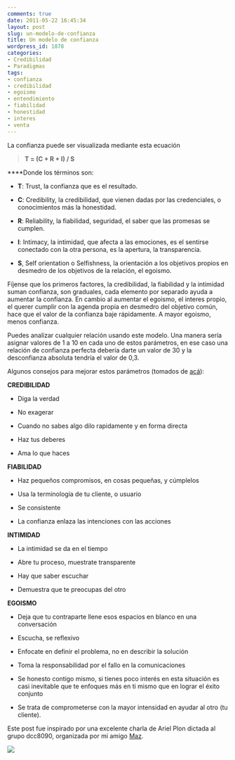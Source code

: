 ```yaml
---
comments: true
date: 2011-05-22 16:45:34
layout: post
slug: un-modelo-de-confianza
title: Un modelo de confianza
wordpress_id: 1878
categories:
- Credibilidad
- Paradigmas
tags:
- confianza
- credibilidad
- egoismo
- entendimiento
- fiabilidad
- honestidad
- interes
- venta
---
```


La confianza puede ser visualizada mediante esta ecuación


> **T = (C + R + I) / S**


****Donde los términos son:



	
  * **T**: Trust, la confianza que es el resultado.

	
  * **C**: Credibility, la credibilidad, que vienen dadas por las credenciales, o conocimientos más la honestidad.

	
  * **R**: Reliability, la fiabilidad, seguridad, el saber que las promesas se cumplen.

	
  * **I**: Intimacy, la intimidad, que afecta a las emociones, es el sentirse conectado con la otra persona, es la apertura, la transparencia.

	
  * **S**, Self orientation o Selfishness, la orientación a los objetivos propios en desmedro de los objetivos de la relación, el egoismo.


Fíjense que los primeros factores, la credibilidad, la fiabilidad y la intimidad suman confianza, son graduales, cada elemento por separado ayuda a aumentar la confianza. En cambio al aumentar el egoismo, el interes propio, el querer cumplir con la agenda propia en desmedro del objetivo común, hace que el valor de la confianza baje rápidamente. A mayor egoismo, menos confianza.

Puedes analizar cualquier relación usando este modelo. Una manera sería asignar valores de 1 a 10 en cada uno de estos parámetros, en ese caso una relación de confianza perfecta debería darte un valor de 30 y la desconfianza absoluta tendría el valor de 0,3.

Algunos consejos para mejorar estos parámetros (tomados de [acá](http://www.collieassociates.com/common/Trust_Equation.pdf)):

**CREDIBILIDAD**



	
  * Diga la verdad

	
  * No exagerar

	
  * Cuando no sabes algo dilo rapidamente y en forma directa

	
  * Haz tus deberes

	
  * Ama lo que haces


**FIABILIDAD**



	
  * Haz pequeños compromisos, en cosas pequeñas, y cúmplelos

	
  * Usa la terminología de tu cliente, o usuario

	
  * Se consistente

	
  * La confianza enlaza las intenciones con las acciones


**INTIMIDAD**



	
  * La intimidad se da en el tiempo

	
  * Abre tu proceso, muestrate transparente

	
  * Hay que saber escuchar

	
  * Demuestra que te preocupas del otro


**EGOISMO**



	
  * Deja que tu contraparte llene esos espacios en blanco en una conversación

	
  * Escucha, se reflexivo

	
  * Enfocate en definir el problema, no en describir la solución

	
  * Toma la responsabilidad por el fallo en la comunicaciones

	
  * Se honesto contigo mismo, si tienes poco interés en esta situación es casi inevitable que te enfoques más en ti mismo que en lograr el éxito conjunto

	
  * Se trata de comprometerse con la mayor intensidad en ayudar al otro (tu cliente).


Este post fue inspirado por una excelente charla de Ariel Plon dictada al grupo dcc8090, organizada por mi amigo [Maz](http://blog.maz.cl).

[![](http://www.lnds.net/blog/wp-content/uploads/2011/05/trust.jpg)](http://www.lnds.net/blog/wp-content/uploads/2011/05/trust.jpg)

